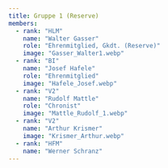 ```yaml
---
title: Gruppe 1 (Reserve)
members:
  - rank: "HLM"
    name: "Walter Gasser"
    role: "Ehrenmitglied, Gkdt. (Reserve)"
    image: "Gasser_Walter1.webp"
  - rank: "BI"
    name: "Josef Hafele"
    role: "Ehrenmitglied"
    image: "Hafele_Josef.webp"
  - rank: "V2"
    name: "Rudolf Mattle"
    role: "Chronist"
    image: "Mattle_Rudolf_1.webp"
  - rank: "V2"
    name: "Arthur Krismer"
    image: "Krismer_Arthur.webp"
  - rank: "HFM"
    name: "Werner Schranz"
---
```

